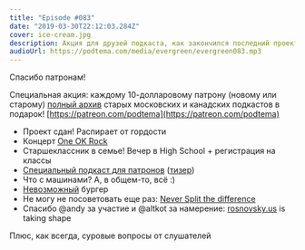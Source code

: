 ```yaml
---
title: "Episode #083"
date: "2019-03-30T22:12:03.284Z"
cover: ice-cream.jpg
description: Акция для друзей подкаста, как закончился последний проект, концерты, о школе, и многое другое! 
audioUrl: https://podtema.com/media/evergreen/evergreen083.mp3
---
```



Спасибо патронам!

Специальная акция: каждому 10-долларовому патрону (новому или старому) [полный архив](https://podtema.com/ric) старых московских и канадских подкастов в подарок! [https://patreon.com/podtema](https://patreon.com/podtema)

- Проект сдан! Распирает от гордости
- Концерт [One OK Rock](http://www.oneokrock.com/)
- Старшеклассник в семье! Вечер в High School + регистрация на классы
- [Специальный подкаст для патронов](https://www.patreon.com/posts/evergreen-patron-25277776) ([тизер](https://www.patreon.com/posts/eskliuzivnyi-25278591))
- Что с машинами? А, в общем-то, всё :)
- [Невозможный](https://impossiblefoods.com/food/) бургер
- Не могу не посоветовать еще раз: [Never Split the difference](https://amzn.to/2HV3UZF)
- Спасибо @andy за участие и @altkot за намерение: [rosnovsky.us](https://github.com/rosnovsky/rosnovskyus) is taking shape

Плюс, как всегда, суровые вопросы от слушателей